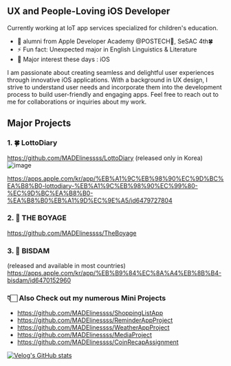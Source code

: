 ## UX and People-Loving iOS Developer

Currently working at IoT app services specialized for children's education.

- 🔭 alumni from Apple Developer Academy @POSTECH🍎, SeSAC 4th🍀
- ⚡ Fun fact: Unexpected major in English Linguistics & Literature
- 👻 Major interest these days : iOS

I am passionate about creating seamless and delightful user experiences through innovative iOS applications.
With a background in UX design, I strive to understand user needs and incorporate them into the development process to build user-friendly and engaging apps.
Feel free to reach out to me for collaborations or inquiries about my work.

## Major Projects
### 1. 🍀 LottoDiary
https://github.com/MADElinessss/LottoDiary
(released only in Korea)
![image](https://github.com/MADElinessss/MADElinessss/assets/88757043/862c8385-831c-4d44-a086-6368e679dbd7)

https://apps.apple.com/kr/app/%EB%A1%9C%EB%98%90%EC%9D%BC%EA%B8%B0-lottodiary-%EB%A1%9C%EB%98%90%EC%99%80-%EC%9D%BC%EA%B8%B0-%EA%B8%B0%EB%A1%9D%EC%9E%A5/id6479727804

### 2. 🚀 THE BOYAGE
https://github.com/MADElinessss/TheBoyage

### 3. 🧡 BISDAM
(released and available in most countries)
https://apps.apple.com/kr/app/%EB%B9%84%EC%8A%A4%EB%8B%B4-bisdam/id6470152960

### 👇🏻 Also Check out my numerous Mini Projects

- https://github.com/MADElinessss/ShoppingListApp
- https://github.com/MADElinessss/ReminderAppProject
- https://github.com/MADElinessss/WeatherAppProject
- https://github.com/MADElinessss/MediaProject
- https://github.com/MADElinessss/CoinRecapAssignment

[![Velog's GitHub stats](https://velog-readme-stats.vercel.app/api?name=maddie)]([벨로그링크](https://velog.io/@maddie/posts)https://velog.io/@maddie/posts)
